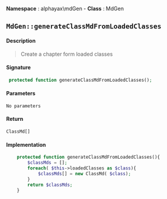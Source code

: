 **Namespace**  : alphayax\mdGen  - **Class** : MdGen

## `MdGen::generateClassMdFromLoadedClasses`

#### Description

> Create a chapter form loaded classes


#### Signature

```php
 protected function generateClassMdFromLoadedClasses();
```

#### Parameters

    No parameters

#### Return

    ClassMd[] 

#### Implementation

```php
    protected function generateClassMdFromLoadedClasses(){
        $classMds = [];
        foreach( $this->loadedClasses as $class){
            $classMds[] = new ClassMd( $class);
        }
        return $classMds;
    }

```
